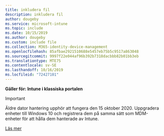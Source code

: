 ```yaml
---
title: inkludera fil
description: inkludera fil
author: dougeby
ms.service: microsoft-intune
ms.topic: include
ms.date: 10/15/2019
ms.author: dougeby
ms.custom: include file
ms.collection: M365-identity-device-management
ms.openlocfilehash: 85afbae2921510688e5457eb75b5c9517a863048
ms.sourcegitcommit: 9997f22e044af96b392b7318dacbbb82b01bb3eb
ms.translationtype: MTE75
ms.contentlocale: sv-SE
ms.lasthandoff: 10/16/2019
ms.locfileid: "72427101"
---
```

**Gäller för: Intune i klassiska portalen**

> [!Important]
> Äldre dator hantering upphör att fungera den 15 oktober 2020. Uppgradera enheter till Windows 10 och registrera dem på samma sätt som MDM-enheter för att hålla dem hanterade av Intune.
>
> [Läs mer](https://go.microsoft.com/fwlink/?linkid=2107122)

